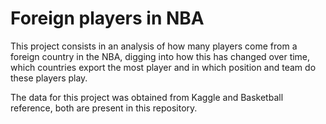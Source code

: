 # Foreign players in NBA

This project consists in an analysis of how many players come from a foreign country in the NBA, digging into how this has changed over time, which countries export the most player and in which position and team do these players play.

The data for this project was obtained from Kaggle and Basketball reference, both are present in this repository. 
